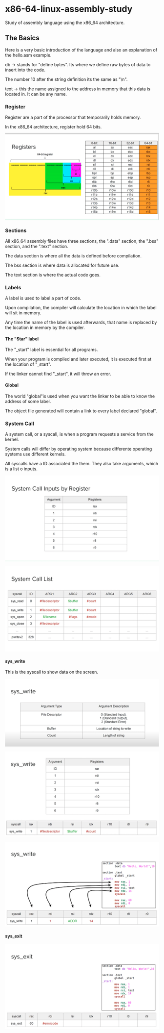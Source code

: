 # x86-64-linux-assembly-study
Study of assembly language using the x86_64 architecture.


## The Basics

Here is a very basic introduction of the language and also an explanation of the hello.asm example.

db -> stands for "define bytes". Its where we define raw bytes of data to insert into the code.

The number 10 after the string definition its the same as "\n". 

text -> this the name assigned to the address in memory that this data is located in. It can be any name.


### Register

Register are a part of the processor that temporarily holds memory.

In the x86_64 architecture, register hold 64 bits.

![Register table](images/register_table.png)

### Sections

All x86_64 assembly files have three sections, the ".data" section, the ".bss" section, and the ".text" section.

The data section is where all the data is defined before compilation.

The bss section is where data is allocated for future use.

The text section is where the actual code goes. 

### Labels

A label is used to label a part of code.

Upon compilation, the compiler will calculate the location in which the label will sit in memory.

Any time the name of the label is used afterwards, that name is replaced by the location in memory by the compiler. 

#### The "Star" label

The "_start" label is essential for all programs.

When your program is compiled and later executed, it is executed first at the location of "_start".

If the linker cannot find "_start", it will throw an error. 

#### Global

The world "global"is used when you want the linker to be able to know the address of some label.

The object file generated will contain a link to every label declared "global". 

### System Call

A system call, or a syscall, is when a program requests a service from the kernel.

System calls will differ by operating system because differente operating systems use different kernels.

All syscalls have a ID associated the them. They also take arguments, which is a list o inputs.

![System calls inputs by register](images/system_call_iputs_registers.png)

![System calls list](images/system_call_list.png)

#### sys_write

This is the syscall to show data on the screen.

![sys_write image 1](images/sys_write_1.png)

![sys_write image 2](images/sys_write_2.png)

![sys_write image 3](images/sys_write_3.png)

#### sys_exit

![sys_exit image 1](images/sys_exit_1.png)



